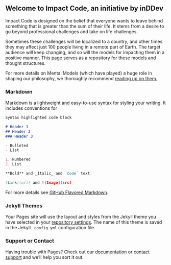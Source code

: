 ## Welcome to Impact Code, an initiative by inDDev

Impact Code is designed on the belief that everyone wants to leave behind something that is greater than the sum of their life. It stems from a desire to go beyond professional challenges and take on life challenges. 

Sometimes these challenges will be localized to a country, and other times they may affect just 100 people living in a remote part of Earth. The target audience will keep changing, and so will the models for impacting them in a positive manner. This page serves as a repository for these models and thought structures. 

For more details on Mental Models (which have played) a huge role in shaping our philosophy, we thoroughly recommend [reading up on them.](https://fs.blog/mental-models/) 


### Markdown

Markdown is a lightweight and easy-to-use syntax for styling your writing. It includes conventions for

```markdown
Syntax highlighted code block

# Header 1
## Header 2
### Header 3

- Bulleted
- List

1. Numbered
2. List

**Bold** and _Italic_ and `Code` text

[Link](url) and ![Image](src)
```

For more details see [GitHub Flavored Markdown](https://guides.github.com/features/mastering-markdown/).

### Jekyll Themes

Your Pages site will use the layout and styles from the Jekyll theme you have selected in your [repository settings](https://github.com/inDDev/impact-code/settings). The name of this theme is saved in the Jekyll `_config.yml` configuration file.

### Support or Contact

Having trouble with Pages? Check out our [documentation](https://help.github.com/categories/github-pages-basics/) or [contact support](https://github.com/contact) and we’ll help you sort it out.
